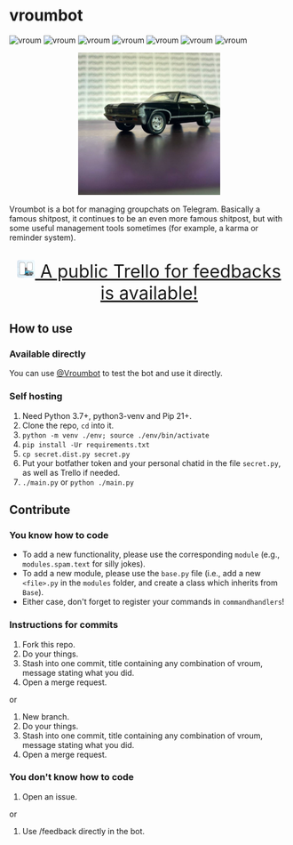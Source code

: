 # vroumbot
![vroum](https://img.shields.io/badge/vroum-vroum-FF0000)
![vroum](https://img.shields.io/badge/vroum-vroum-FF9900)
![vroum](https://img.shields.io/badge/vroum-vroum-FF9900)
![vroum](https://img.shields.io/badge/vroum-vroum-00CC00)
![vroum](https://img.shields.io/badge/vroum-vroum-AAAAFF)
![vroum](https://img.shields.io/badge/vroum-vroum-CC00FF)
![vroum](https://img.shields.io/badge/vroum-vroum-CC00FF)

<p align="center">
  <img src="./media/logo.jpg" width=256px">
</p>

Vroumbot is a bot for managing groupchats on Telegram. Basically a famous shitpost, it continues to be an even more famous shitpost, but with some useful management tools sometimes (for example, a karma or reminder system).

<p align="center" style="font-size:32px;">
  <a href="https://trello.com/b/fTqNq2xu/vroumbot-public" target="_blank"><img src="./media/icon.png" height=32px> A public Trello for feedbacks is available!</a>
</p>

## How to use
### Available directly
You can use [@Vroumbot](https://t.me/vroumbot) to test the bot and use it directly.

### Self hosting
1. Need Python 3.7+, python3-venv and Pip 21+.
2. Clone the repo, `cd` into it.
3. `python -m venv ./env; source ./env/bin/activate`
4. `pip install -Ur requirements.txt`
5. `cp secret.dist.py secret.py`
6. Put your botfather token and your personal chatid in the file `secret.py`, as well as Trello if needed.
7. `./main.py` or `python ./main.py`

## Contribute
### You know how to code
- To add a new functionality, please use the corresponding `module` (e.g., `modules.spam.text` for silly jokes).
- To add a new module, please use the `base.py` file (i.e., add a new `<file>.py` in the `modules` folder, and create a class which inherits from `Base`).
- Either case, don't forget to register your commands in `commandhandlers`!

### Instructions for commits
1. Fork this repo.
2. Do your things.
3. Stash into one commit, title containing any combination of vroum, message stating what you did.
4. Open a merge request.

or

1. New branch.
2. Do your things.
3. Stash into one commit, title containing any combination of vroum, message stating what you did.
4. Open a merge request.

### You don't know how to code
1. Open an issue.

or

1. Use /feedback <what you want to have added> directly in the bot.
